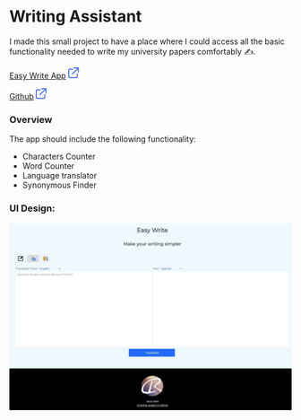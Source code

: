 # Writing Assistant

I made this small project to have a place where I could access all the basic functionality needed to write my university papers comfortably ✍️.

[Easy Write App](https://danielratmiroff.github.io/writingassistant.github.io//) ![Visit App](https://raw.githubusercontent.com/Danielratmiroff/myblog/master/images/linkicon.svg)

[Github](https://danielratmiroff.github.io/writting-assistant) ![Github](https://raw.githubusercontent.com/Danielratmiroff/myblog/master/images/linkicon.svg)

### Overview

The app should include the following functionality:

- Characters Counter
- Word Counter
- Language translator
- Synonymous Finder

### UI Design:

![Screenshot](https://raw.githubusercontent.com/Danielratmiroff/myblog/master/images/writer/easywrite.jpg)
